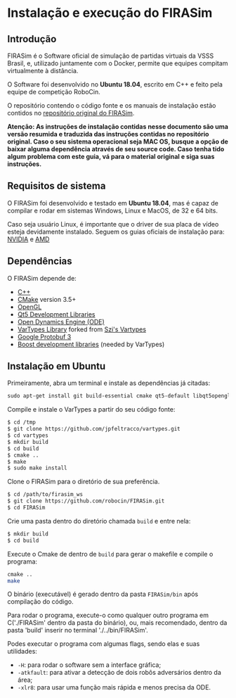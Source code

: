 # Instalação e execução do FIRASim

## Introdução

FIRASim é o Software oficial de simulação de partidas virtuais da VSSS Brasil, e, utilizado juntamente com o Docker, permite que equipes compitam virtualmente à distância.

O Software foi desenvolvido no **Ubuntu 18.04**, escrito em C++ e feito pela equipe de competição RoboCin.

O repositório contendo o código fonte e os manuais de instalação estão contidos no [repositório original do FIRASim](https://github.com/robocin/FIRASim).

**Atenção: As instruções de instalação contidas nesse documento são uma versão resumida e traduzida das instruções contidas no repositório original. Caso o seu sistema operacional seja MAC OS, busque a opção de baixar alguma dependência através de seu source code. Caso tenha tido algum problema com este guia, vá para o material original e siga suas instruções.**

## Requisitos de sistema
  
O FIRASim foi desenvolvido e testado em **Ubuntu 18.04**, mas é capaz de compilar e rodar em sistemas Windows, Linux e MacOS, de 32 e 64 bits. 

Caso seja usuário Linux, é importante que o driver de sua placa de vídeo esteja devidamente instalado. Seguem os guias oficiais de instalação para: [NVIDIA](https://docs.nvidia.com/datacenter/tesla/tesla-installation-notes/index.html) e [AMD](https://www.amd.com/en/support/kb/faq/gpu-643)

## Dependências 
  
O FIRASim depende de: 
  
- [C++](https://en.cppreference.com/w/)
- [CMake](https://cmake.org/) version 3.5+
- [OpenGL](https://www.opengl.org)
- [Qt5 Development Libraries](https://www.qt.io)
- [Open Dynamics Engine (ODE)](http://www.ode.org)
- [VarTypes Library](https://github.com/jpfeltracco/vartypes) forked from [Szi's Vartypes](https://github.com/szi/vartypes)
- [Google Protobuf 3](https://github.com/google/protobuf)
- [Boost development libraries](http://www.boost.org/) (needed by VarTypes)

## Instalação em Ubuntu
  
Primeiramente, abra um terminal e instale as dependências já citadas:

```bash 
sudo apt-get install git build-essential cmake qt5-default libqt5opengl5-dev libgl1-mesa-dev libglu1-mesa-dev libprotobuf-dev protobuf-compiler libode-dev libboost-dev 
 ``` 
 
 Compile e instale o VarTypes a partir do seu código fonte:
  
 ```bash 
 $ cd /tmp 
 $ git clone https://github.com/jpfeltracco/vartypes.git 
 $ cd vartypes 
 $ mkdir build 
 $ cd build 
 $ cmake .. 
 $ make 
 $ sudo make install 
 ``` 
  
Clone o FIRASim para o diretório de sua preferência.

 ```bash 
 $ cd /path/to/firasim_ws 
 $ git clone https://github.com/robocin/FIRASim.git 
 $ cd FIRASim 
 ``` 
 
 Crie uma pasta dentro do diretório chamada `build` e entre nela:
  
 ```bash
 $ mkdir build 
 $ cd build 
 ``` 
 
Execute o Cmake de dentro de `build` para gerar o makefile e compile o programa:
  
```bash 
cmake ..
make 
 ``` 
 
O binário (executável) é gerado dentro da pasta `FIRASim/bin` após compilação do código.
 
 Para rodar o programa, execute-o como qualquer outro programa em C('./FIRASim' dentro da pasta do binário), ou, mais recomendado, dentro da pasta 'build' inserir no terminal './../bin/FIRASim'.
 
 Podes executar o programa com algumas flags, sendo elas e suas utilidades:
- `-H`: para rodar o software sem a interface gráfica;
- `-atkfault`: para ativar a detecção de dois robôs adversários dentro da área;
- `-xlr8`: para usar uma função mais rápida e menos precisa da ODE.
